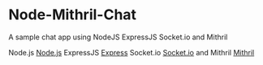 Node-Mithril-Chat
=================

A sample chat app using NodeJS ExpressJS Socket.io and Mithril

Node.js [Node.js](http://nodejs.org)
ExpressJS [Express](http://expressjs.com)
Socket.io [Socket.io](http://socket.io)
and
Mithril [Mithril](http://lhorie.github.io/mithril/index.html)
